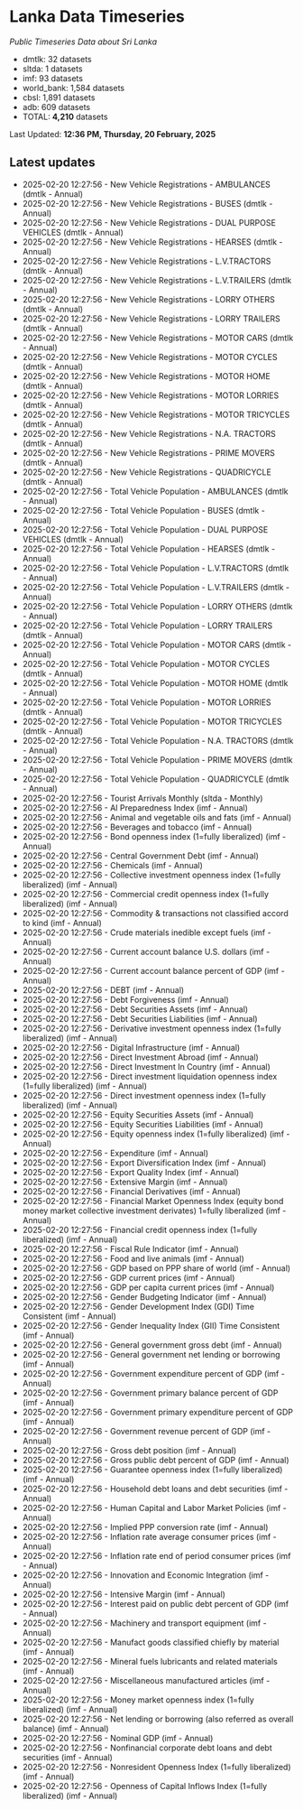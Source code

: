 # Lanka Data Timeseries
*Public Timeseries Data about Sri Lanka*

* dmtlk: 32 datasets
* sltda: 1 datasets
* imf: 93 datasets
* world_bank: 1,584 datasets
* cbsl: 1,891 datasets
* adb: 609 datasets
* TOTAL: **4,210** datasets

Last Updated: **12:36 PM, Thursday, 20 February, 2025**

## Latest updates

* 2025-02-20 12:27:56 - New Vehicle Registrations - AMBULANCES (dmtlk - Annual)
* 2025-02-20 12:27:56 - New Vehicle Registrations - BUSES (dmtlk - Annual)
* 2025-02-20 12:27:56 - New Vehicle Registrations - DUAL PURPOSE VEHICLES (dmtlk - Annual)
* 2025-02-20 12:27:56 - New Vehicle Registrations - HEARSES (dmtlk - Annual)
* 2025-02-20 12:27:56 - New Vehicle Registrations - L.V.TRACTORS (dmtlk - Annual)
* 2025-02-20 12:27:56 - New Vehicle Registrations - L.V.TRAILERS (dmtlk - Annual)
* 2025-02-20 12:27:56 - New Vehicle Registrations - LORRY OTHERS (dmtlk - Annual)
* 2025-02-20 12:27:56 - New Vehicle Registrations - LORRY TRAILERS (dmtlk - Annual)
* 2025-02-20 12:27:56 - New Vehicle Registrations - MOTOR CARS (dmtlk - Annual)
* 2025-02-20 12:27:56 - New Vehicle Registrations - MOTOR CYCLES (dmtlk - Annual)
* 2025-02-20 12:27:56 - New Vehicle Registrations - MOTOR HOME (dmtlk - Annual)
* 2025-02-20 12:27:56 - New Vehicle Registrations - MOTOR LORRIES (dmtlk - Annual)
* 2025-02-20 12:27:56 - New Vehicle Registrations - MOTOR TRICYCLES (dmtlk - Annual)
* 2025-02-20 12:27:56 - New Vehicle Registrations - N.A. TRACTORS (dmtlk - Annual)
* 2025-02-20 12:27:56 - New Vehicle Registrations - PRIME MOVERS (dmtlk - Annual)
* 2025-02-20 12:27:56 - New Vehicle Registrations - QUADRICYCLE (dmtlk - Annual)
* 2025-02-20 12:27:56 - Total Vehicle Population - AMBULANCES (dmtlk - Annual)
* 2025-02-20 12:27:56 - Total Vehicle Population - BUSES (dmtlk - Annual)
* 2025-02-20 12:27:56 - Total Vehicle Population - DUAL PURPOSE VEHICLES (dmtlk - Annual)
* 2025-02-20 12:27:56 - Total Vehicle Population - HEARSES (dmtlk - Annual)
* 2025-02-20 12:27:56 - Total Vehicle Population - L.V.TRACTORS (dmtlk - Annual)
* 2025-02-20 12:27:56 - Total Vehicle Population - L.V.TRAILERS (dmtlk - Annual)
* 2025-02-20 12:27:56 - Total Vehicle Population - LORRY OTHERS (dmtlk - Annual)
* 2025-02-20 12:27:56 - Total Vehicle Population - LORRY TRAILERS (dmtlk - Annual)
* 2025-02-20 12:27:56 - Total Vehicle Population - MOTOR CARS (dmtlk - Annual)
* 2025-02-20 12:27:56 - Total Vehicle Population - MOTOR CYCLES (dmtlk - Annual)
* 2025-02-20 12:27:56 - Total Vehicle Population - MOTOR HOME (dmtlk - Annual)
* 2025-02-20 12:27:56 - Total Vehicle Population - MOTOR LORRIES (dmtlk - Annual)
* 2025-02-20 12:27:56 - Total Vehicle Population - MOTOR TRICYCLES (dmtlk - Annual)
* 2025-02-20 12:27:56 - Total Vehicle Population - N.A. TRACTORS (dmtlk - Annual)
* 2025-02-20 12:27:56 - Total Vehicle Population - PRIME MOVERS (dmtlk - Annual)
* 2025-02-20 12:27:56 - Total Vehicle Population - QUADRICYCLE (dmtlk - Annual)
* 2025-02-20 12:27:56 - Tourist Arrivals Monthly (sltda - Monthly)
* 2025-02-20 12:27:56 - AI Preparedness Index (imf - Annual)
* 2025-02-20 12:27:56 - Animal and vegetable oils and fats (imf - Annual)
* 2025-02-20 12:27:56 - Beverages and tobacco (imf - Annual)
* 2025-02-20 12:27:56 - Bond openness index (1=fully liberalized) (imf - Annual)
* 2025-02-20 12:27:56 - Central Government Debt (imf - Annual)
* 2025-02-20 12:27:56 - Chemicals (imf - Annual)
* 2025-02-20 12:27:56 - Collective investment openness index (1=fully liberalized) (imf - Annual)
* 2025-02-20 12:27:56 - Commercial credit openness index (1=fully liberalized) (imf - Annual)
* 2025-02-20 12:27:56 - Commodity & transactions not classified accord to kind (imf - Annual)
* 2025-02-20 12:27:56 - Crude materials inedible except fuels (imf - Annual)
* 2025-02-20 12:27:56 - Current account balance U.S. dollars (imf - Annual)
* 2025-02-20 12:27:56 - Current account balance percent of GDP (imf - Annual)
* 2025-02-20 12:27:56 - DEBT (imf - Annual)
* 2025-02-20 12:27:56 - Debt Forgiveness (imf - Annual)
* 2025-02-20 12:27:56 - Debt Securities Assets (imf - Annual)
* 2025-02-20 12:27:56 - Debt Securities Liabilities (imf - Annual)
* 2025-02-20 12:27:56 - Derivative investment openness index (1=fully liberalized) (imf - Annual)
* 2025-02-20 12:27:56 - Digital Infrastructure (imf - Annual)
* 2025-02-20 12:27:56 - Direct Investment Abroad (imf - Annual)
* 2025-02-20 12:27:56 - Direct Investment In Country (imf - Annual)
* 2025-02-20 12:27:56 - Direct investment liquidation openness index (1=fully liberalized) (imf - Annual)
* 2025-02-20 12:27:56 - Direct investment openness index (1=fully liberalized) (imf - Annual)
* 2025-02-20 12:27:56 - Equity Securities Assets (imf - Annual)
* 2025-02-20 12:27:56 - Equity Securities Liabilities (imf - Annual)
* 2025-02-20 12:27:56 - Equity openness index (1=fully liberalized) (imf - Annual)
* 2025-02-20 12:27:56 - Expenditure (imf - Annual)
* 2025-02-20 12:27:56 - Export Diversification Index (imf - Annual)
* 2025-02-20 12:27:56 - Export Quality Index (imf - Annual)
* 2025-02-20 12:27:56 - Extensive Margin (imf - Annual)
* 2025-02-20 12:27:56 - Financial Derivatives (imf - Annual)
* 2025-02-20 12:27:56 - Financial Market Openness Index (equity bond money market collective investment derivates) 1=fully liberalized (imf - Annual)
* 2025-02-20 12:27:56 - Financial credit openness index (1=fully liberalized) (imf - Annual)
* 2025-02-20 12:27:56 - Fiscal Rule Indicator (imf - Annual)
* 2025-02-20 12:27:56 - Food and live animals (imf - Annual)
* 2025-02-20 12:27:56 - GDP based on PPP share of world (imf - Annual)
* 2025-02-20 12:27:56 - GDP current prices (imf - Annual)
* 2025-02-20 12:27:56 - GDP per capita current prices (imf - Annual)
* 2025-02-20 12:27:56 - Gender Budgeting Indicator (imf - Annual)
* 2025-02-20 12:27:56 - Gender Development Index (GDI) Time Consistent (imf - Annual)
* 2025-02-20 12:27:56 - Gender Inequality Index (GII) Time Consistent (imf - Annual)
* 2025-02-20 12:27:56 - General government gross debt (imf - Annual)
* 2025-02-20 12:27:56 - General government net lending or borrowing (imf - Annual)
* 2025-02-20 12:27:56 - Government expenditure percent of GDP (imf - Annual)
* 2025-02-20 12:27:56 - Government primary balance percent of GDP (imf - Annual)
* 2025-02-20 12:27:56 - Government primary expenditure percent of GDP (imf - Annual)
* 2025-02-20 12:27:56 - Government revenue percent of GDP (imf - Annual)
* 2025-02-20 12:27:56 - Gross debt position (imf - Annual)
* 2025-02-20 12:27:56 - Gross public debt percent of GDP (imf - Annual)
* 2025-02-20 12:27:56 - Guarantee openness index (1=fully liberalized) (imf - Annual)
* 2025-02-20 12:27:56 - Household debt loans and debt securities (imf - Annual)
* 2025-02-20 12:27:56 - Human Capital and Labor Market Policies (imf - Annual)
* 2025-02-20 12:27:56 - Implied PPP conversion rate (imf - Annual)
* 2025-02-20 12:27:56 - Inflation rate average consumer prices (imf - Annual)
* 2025-02-20 12:27:56 - Inflation rate end of period consumer prices (imf - Annual)
* 2025-02-20 12:27:56 - Innovation and Economic Integration (imf - Annual)
* 2025-02-20 12:27:56 - Intensive Margin (imf - Annual)
* 2025-02-20 12:27:56 - Interest paid on public debt percent of GDP (imf - Annual)
* 2025-02-20 12:27:56 - Machinery and transport equipment (imf - Annual)
* 2025-02-20 12:27:56 - Manufact goods classified chiefly by material (imf - Annual)
* 2025-02-20 12:27:56 - Mineral fuels lubricants and related materials (imf - Annual)
* 2025-02-20 12:27:56 - Miscellaneous manufactured articles (imf - Annual)
* 2025-02-20 12:27:56 - Money market openness index (1=fully liberalized) (imf - Annual)
* 2025-02-20 12:27:56 - Net lending or borrowing (also referred as overall balance) (imf - Annual)
* 2025-02-20 12:27:56 - Nominal GDP (imf - Annual)
* 2025-02-20 12:27:56 - Nonfinancial corporate debt loans and debt securities (imf - Annual)
* 2025-02-20 12:27:56 - Nonresident Openness Index (1=fully liberalized) (imf - Annual)
* 2025-02-20 12:27:56 - Openness of Capital Inflows Index (1=fully liberalized) (imf - Annual)